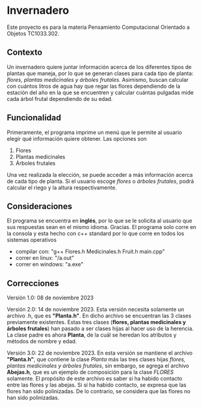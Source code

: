 # Invernadero
Este proyecto es para la materia Pensamiento Computacional Orientado a Objetos TC1033.302.

## Contexto
Un invernadero quiere juntar información acerca de los diferentes tipos de plantas que maneja, por lo que se generan clases para cada tipo de planta: *flores, plantas medicinales y árboles frutales*. Asimismo, buscan calcular con cuántos litros de agua hay que regar las flores dependiendo de la estación del año en la que se encuentren y calcular cuántas pulgadas mide cada árbol frutal dependiendo de su edad.
## Funcionalidad
Primeramente, el programa imprime un menú que le permite al usuario elegir qué información quiere obtener. Las opciones son 
1. Flores
2. Plantas medicinales
3. Árboles frutales

Una vez realizada la elección, se puede acceder a más información acerca de cada tipo de planta. Si el usuario escoge *flores* o *árboles frutales*, podrá calcular el riego y la altura respectivamente.
## Consideraciones 
El programa se encuentra en **inglés**, por lo que se le solicita al usuario que sus respuestas sean en el mismo idioma. Gracias.
El programa solo corre en la consola y esta hecho con c++ standard por lo que corre en todos los sistemas operativos
- compilar con: "g++ Flores.h Medicinales.h Fruit.h main.cpp"
- correr en linux: "/a.out"
- correr en windows: "a.exe"
## Correcciones
Versión 1.0: 08 de noviembre 2023

Versión 2.0: 14 de noviembre 2023. Esta versión necesita solamente un archivo .h, que es **"Planta.h"**. En dicho archivo se encuentran las 3 clases previamente existentes. Estas tres clases (**flores, plantas medicinales y árboles frutales**) han pasado a ser clases hijas al hacer uso de la herencia. La clase padre es ahora **Planta**, de la cuál se heredan los atributos y métodos de nombre y edad.

Versión 3.0: 22 de noviembre 2023. En esta versión se mantiene el archivo **"Planta.h"**, que contiene la clase *Planta* más las tres clases hijas *flores, plantas medicinales y árboles frutales*, sin embargo, se agrega el archivo **Abejas.h**, que es un ejemplo de composición para la clase *FLORES* solamente. El propósito de este archivo es saber si ha habido contacto entre las flores y las abejas. Si sí ha habido contacto, se expresa que las flores han sido polinizadas. De lo contrario, se considera que las flores no han sido polinizadas.
